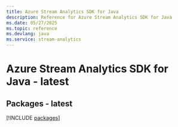 ```yaml
---
title: Azure Stream Analytics SDK for Java
description: Reference for Azure Stream Analytics SDK for Java
ms.date: 05/27/2025
ms.topic: reference
ms.devlang: java
ms.service: stream-analytics
---
```

# Azure Stream Analytics SDK for Java - latest
## Packages - latest
[!INCLUDE [packages](stream-analytics-index.md)]